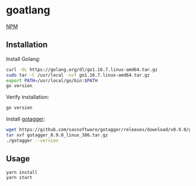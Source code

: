 # goatlang

[NPM](https://www.npmjs.com/package/goatlang)

## Installation

Install Golang:

```sh
curl -OL https://golang.org/dl/go1.16.7.linux-amd64.tar.gz
sudo tar -C /usr/local -xvf go1.16.7.linux-amd64.tar.gz
export PATH=/usr/local/go/bin:$PATH
go version
```

Verify installation:

```sh
go version
```

Install [gotagger](https://github.com/sassoftware/gotagger):

```sh
wget https://github.com/sassoftware/gotagger/releases/download/v0.9.0/gotagger_0.9.0_linux_386.tar.gz
tar xvf gotagger_0.9.0_linux_386.tar.gz
./gotagger --version
```

## Usage

```sh
yarn install
yarn start
```
